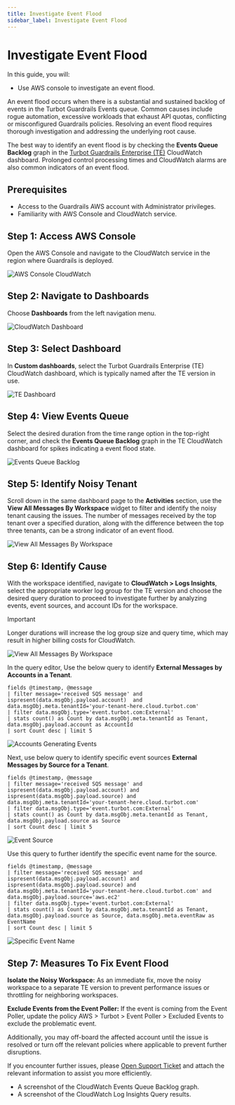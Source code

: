 ```yaml
---
title: Investigate Event Flood
sidebar_label: Investigate Event Flood
---
```


# Investigate Event Flood

In this guide, you will:
- Use AWS console to investigate an event flood.

An event flood occurs when there is a substantial and sustained backlog of events in the Turbot Guardrails Events queue. Common causes include rogue automation, excessive workloads that exhaust API quotas, conflicting or misconfigured Guardrails policies. Resolving an event flood requires thorough investigation and addressing the underlying root cause.

The best way to identify an event flood is by checking the **Events Queue Backlog** graph in the [Turbot Guardrails Enterprise (TE)](/guardrails/docs/reference/glossary#turbot-guardrails-enterprise-te) CloudWatch dashboard. Prolonged control processing times and CloudWatch alarms are also common indicators of an event flood.

## Prerequisites

- Access to the Guardrails AWS account with Administrator privileges.
- Familiarity with AWS Console and CloudWatch service.

## Step 1: Access AWS Console

Open the AWS Console and navigate to the CloudWatch service in the region where Guardrails is deployed.

![AWS Console CloudWatch](/images/docs/guardrails/guides/hosting-guardrails/monitoring/investigate-event-flood/aws-console-cloudwatch.png)

## Step 2: Navigate to Dashboards

Choose **Dashboards** from the left navigation menu.

![CloudWatch Dashboard](/images/docs/guardrails/guides/hosting-guardrails/monitoring/investigate-event-flood/cloudwatch-dashboard-select.png)

## Step 3: Select Dashboard

In **Custom dashboards**, select the Turbot Guardrails Enterprise (TE) CloudWatch dashboard, which is typically named after the TE version in use.

![TE Dashboard](/images/docs/guardrails/guides/hosting-guardrails/monitoring/investigate-event-flood/cloudwatch-select-te-dashboard.png)

## Step 4: View Events Queue

Select the desired duration from the time range option in the top-right corner, and check the **Events Queue Backlog** graph in the TE CloudWatch dashboard for spikes indicating a event flood state.

![Events Queue Backlog](/images/docs/guardrails/guides/hosting-guardrails/monitoring/investigate-event-flood/cloudwatch-dashboard-events-queue-backlog.png)

## Step 5: Identify Noisy Tenant

Scroll down in the same dashboard page to the **Activities** section, use the **View All Messages By Workspace** widget to filter and identify the noisy tenant causing the issues.
The number of messages received by the top tenant over a specified duration, along with the difference between the top three tenants, can be a strong indicator of an event flood.

![View All Messages By Workspace](/images/docs/guardrails/guides/hosting-guardrails/monitoring/investigate-event-flood/cloudwatch-view-messages-by-workspace.png)

## Step 6: Identify Cause

With the workspace identified, navigate to **CloudWatch > Logs Insights**, select the appropriate worker log group for the TE version and choose the desired query duration to proceed to investigate further by analyzing events, event sources, and account IDs for the workspace.

> [!IMPORTANT]
> Longer durations will increase the log group size and query time, which may result in higher billing costs for CloudWatch.

![View All Messages By Workspace](/images/docs/guardrails/guides/hosting-guardrails/monitoring/investigate-event-flood/cloudwatch-log-insights.png)

In the query editor, Use the below query to identify **External Messages by Accounts in a Tenant**.

```
fields @timestamp, @message
| filter message='received SQS message' and ispresent(data.msgObj.payload.account)  and data.msgObj.meta.tenantId='your-tenant-here.cloud.turbot.com'
| filter data.msgObj.type='event.turbot.com:External'
| stats count() as Count by data.msgObj.meta.tenantId as Tenant, data.msgObj.payload.account as AccountId
| sort Count desc | limit 5
```
![Accounts Generating Events](/images/docs/guardrails/guides/hosting-guardrails/monitoring/investigate-event-flood/cloudwatch-log-insights-events-by-account.png)

Next, use below query to identify specific event sources **External Messages by Source for a Tenant**.

```
fields @timestamp, @message
| filter message='received SQS message' and ispresent(data.msgObj.payload.account) and ispresent(data.msgObj.payload.source) and data.msgObj.meta.tenantId='your-tenant-here.cloud.turbot.com'
| filter data.msgObj.type='event.turbot.com:External'
| stats count() as Count by data.msgObj.meta.tenantId as Tenant, data.msgObj.payload.source as Source
| sort Count desc | limit 5
```

![Event Source](/images/docs/guardrails/guides/hosting-guardrails/monitoring/investigate-event-flood/cloudwatch-log-insights-event.source.png)

Use this query to further identify the specific event name for the source.

```
fields @timestamp, @message
| filter message='received SQS message' and ispresent(data.msgObj.payload.account) and ispresent(data.msgObj.payload.source) and data.msgObj.meta.tenantId='your-tenant-here.cloud.turbot.com' and data.msgObj.payload.source='aws.ec2'
| filter data.msgObj.type='event.turbot.com:External'
| stats count() as Count by data.msgObj.meta.tenantId as Tenant, data.msgObj.payload.source as Source, data.msgObj.meta.eventRaw as EventName
| sort Count desc | limit 5

```

![Specific Event Name](/images/docs/guardrails/guides/hosting-guardrails/monitoring/investigate-event-flood/cloudwatch-log-insights-source-breakdown.png)

## Step 7: Measures To Fix Event Flood

**Isolate the Noisy Workspace:** As an immediate fix, move the noisy workspace to a separate TE version to prevent performance issues or throttling for neighboring workspaces.

**Exclude Events from the Event Poller:** If the event is coming from the Event Poller, update the policy AWS > Turbot > Event Poller > Excluded Events to exclude the problematic event.

Additionally, you may off-board the affected account until the issue is resolved or turn off the relevant policies where applicable to prevent further disruptions.

If you encounter further issues, please [Open Support Ticket](https://support.turbot.com) and attach the relevant information to assist you more efficiently.

- A screenshot of the CloudWatch Events Queue Backlog graph.
- A screenshot of the CloudWatch Log Insights Query results.